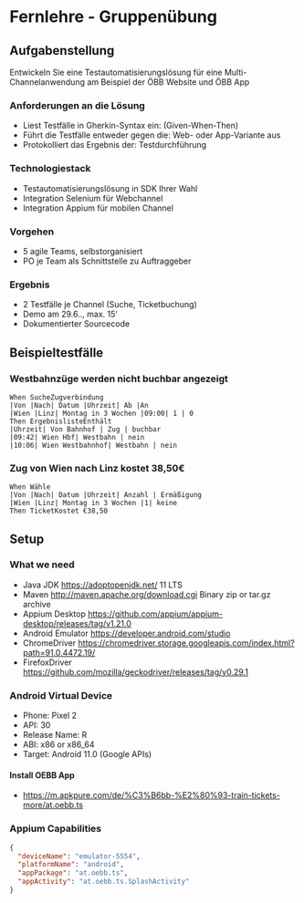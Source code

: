 # Fernlehre - Gruppenübung

## Aufgabenstellung

Entwickeln Sie eine Testautomatisierungslösung für eine Multi-Channelanwendung am Beispiel der ÖBB Website und ÖBB App

### Anforderungen an die Lösung

* Liest Testfälle in Gherkin-Syntax ein: (Given-When-Then)
* Führt die Testfälle entweder gegen die: Web- oder App-Variante aus
* Protokolliert das Ergebnis der:   Testdurchführung

### Technologiestack

* Testautomatisierungslösung in SDK Ihrer Wahl
* Integration Selenium für Webchannel
* Integration Appium für mobilen Channel

### Vorgehen

* 5 agile Teams, selbstorganisiert
* PO je Team als Schnittstelle zu Auftraggeber

### Ergebnis

* 2 Testfälle je Channel (Suche, Ticketbuchung)
* Demo am 29.6.., max. 15‘
* Dokumentierter Sourcecode

## Beispieltestfälle

### Westbahnzüge werden nicht buchbar angezeigt

```Given StarteWebApp
When SucheZugverbindung
|Von |Nach| Datum |Uhrzeit| Ab |An
|Wien |Linz| Montag in 3 Wochen |09:00| 1 | 0
Then ErgebnislisteEnthält
|Uhrzeit| Von Bahnhof | Zug | buchbar
|09:42| Wien Hbf| Westbahn | nein
|10:06| Wien Westbahnhof| Westbahn | nein
```

### Zug von Wien nach Linz kostet 38,50€

```Given StarteWebApp AND NavigiereZuTicketBuchung
When Wähle
|Von |Nach| Datum |Uhrzeit| Anzahl | Ermäßigung
|Wien |Linz| Montag in 3 Wochen |1| keine
Then TicketKostet €38,50
```

## Setup

### What we need

* Java JDK https://adoptopenjdk.net/ 11 LTS
* Maven http://maven.apache.org/download.cgi Binary zip or tar.gz archive
* Appium Desktop https://github.com/appium/appium-desktop/releases/tag/v1.21.0
* Android Emulator https://developer.android.com/studio
* ChromeDriver https://chromedriver.storage.googleapis.com/index.html?path=91.0.4472.19/
* FirefoxDriver https://github.com/mozilla/geckodriver/releases/tag/v0.29.1

### Android Virtual Device

* Phone: Pixel 2
* API: 30
* Release Name: R
* ABI: x86 or x86_64
* Target: Android 11.0 (Google APIs)

#### Install OEBB App

* https://m.apkpure.com/de/%C3%B6bb-%E2%80%93-train-tickets-more/at.oebb.ts

### Appium Capabilities

```json
{
  "deviceName": "emulator-5554",
  "platformName": "android",
  "appPackage": "at.oebb.ts",
  "appActivity": "at.oebb.ts.SplashActivity"
}
```
